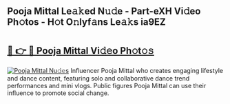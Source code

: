 ## Pooja Mittal Le𝚊𝚔ed N𝚞𝚍e - Part-eXH Vi𝚍eo Ph𝚘tos - H𝚘t O𝚗lyf𝚊ns Le𝚊𝚔s ia9EZ

# <h2><a href="http://hf4i6q1.feru.top/?c=Pooja+Mittal">🔗 👉 🔴 Pooja Mittal Vi𝚍𝚎o Ph𝚘t𝚘𝚜</a></h2>

[![Pooja Mittal Nu𝚍𝚎s](https://i.imgur.com/0TWrTi3.gif)](http://hf4i6q1.feru.top/?c=Pooja+Mittal)
Influencer Pooja Mittal who creates engaging lifestyle and dance content, featuring solo and collaborative dance trend performances and mini vlogs. Public figures Pooja Mittal can use their influence to promote social change. 
